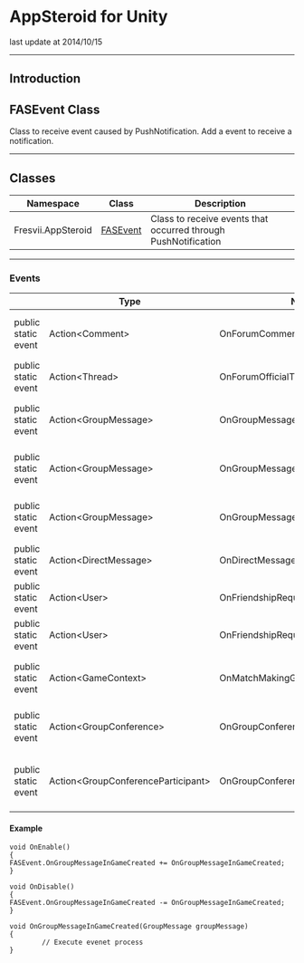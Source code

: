 # AppSteroid for Unity

last update at 2014/10/15

----------

##  Introduction

## <a name ="FASEventClass">FASEvent Class</a>
Class to receive event caused by PushNotification. Add a event to receive a notification.

----------

##  Classes

|Namespace|Class|Description|
|-------|------|-----|
|Fresvii.AppSteroid|[FASEvent](#FASEventClass)|Class to receive events that occurred through PushNotification |

----------

### Events
||Type|Name|Description|
|---|---|---|---|
|public static event| Action\<Comment>| OnForumCommentCreated |Call Comment model as an argument when a comment was posted on a subscribed thread.|
|public static event| Action\<Thread>| OnForumOfficialThreadCreated |Call Thread model as an argument when an official user created a new thread.|
|public static event| Action\<GroupMessage>| OnGroupMessageImageCreated |Call GroupMessage model as an argument when an image was posted on a group message.|
|public static event| Action\<GroupMessage>| OnGroupMessageTextCreated |Call GroupMessage model as an argument when a text group message was created.|
|public static event| Action\<GroupMessage>| OnGroupMessageInGameCreated |Call GroupMessage model as an argument when a in-game chat message was created.|
|public static event| Action\<DirectMessage>| OnDirectMessageCreated |Call DirectMessage model as an argument when a DirectMessage was created.|
|public static event| Action\<User>| OnFriendshipRequestCreated |Call User model as an argument when a friendship request was created.|
|public static event| Action\<User>| OnFriendshipRequestUpdated |Call User model as an argument when a friendship request was updated.|
|public static event| Action\<GameContext>| OnMatchMakingGameContextCreated |Call GameContext as an argument when a game context for matchmaking was updated or created.|
|public static event| Action\<GroupConference>| OnGroupConferenceCreated |Call GroupConference model as an argument when a GroupConference was created.|
|public static event| Action\<GroupConferenceParticipant>| OnGroupConferenceParticipantCreated |Call GroupConferenceParticipant a model as an argument when a participant for group conference was created.|

#### Example

    void OnEnable()
    {
    FASEvent.OnGroupMessageInGameCreated += OnGroupMessageInGameCreated;
    }
    
    void OnDisable()
    {
    FASEvent.OnGroupMessageInGameCreated -= OnGroupMessageInGameCreated;
    }
    
    void OnGroupMessageInGameCreated(GroupMessage groupMessage)
    {
            // Execute evenet process
    }
